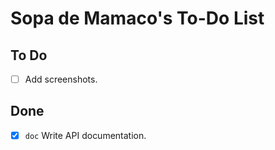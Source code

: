 # Sopa de Mamaco's To-Do List

## To Do

- [ ] Add screenshots.

## Done

- [x] `doc` Write API documentation.
